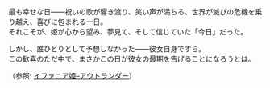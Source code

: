 <!-- title: イファニア姫 -->
<!-- status: 死亡 -->

最も幸せな日――祝いの歌が響き渡り、笑い声が満ちる、世界が滅びの危機を乗り越え、喜びに包まれる一日。  
それこそが、姫が心から望み、夢見て、そして信じていた「今日」だった。

しかし、誰ひとりとして予想しなかった――彼女自身ですら。  
この歓喜のただ中で、まさかこの日が彼女の最期を告げることになろうとは。

（参照: [イファニア姫–アウトランダー](#edge:iphania-outlander)）